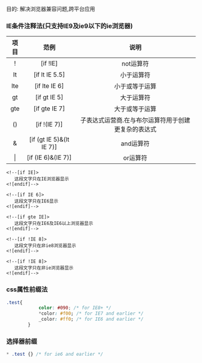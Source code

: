 目的: 解决浏览器兼容问题,跨平台应用

### IE条件注释法(只支持IE9及ie9以下的ie浏览器)

| 项目 |           范例           |                        说明                         |
| :--: | :----------------------: | :-------------------------------------------------: |
|  !   |         [if !IE]         |                      not运算符                      |
|  lt  |      [if lt IE 5.5]      |                     小于运算符                      |
| lte  |      [if lte IE 6]       |                   小于或等于运算                    |
|  gt  |       [if gt IE 5]       |                     大于运算符                      |
| gte  |      [if gte IE 7]       |                   大于或等于运算                    |
|  ()  |       [if !(IE 7)]       | 子表达式运营商.在与布尔运算符用于创建更复杂的表达式 |
|  &   | [if (gt IE 5)&(lt IE 7)] |                      and运算符                      |
|  \|  |    [if (IE 6)&(IE 7)]    |                      or运算符                       |

```
<!--[if IE]>
   这段文字只在IE浏览器显示
<![endif]-->

<!--[if IE 6]>
   这段文字只在IE6显示
<![endif]-->

<!--[if gte IE]>
   这段文字只在IE6及IE6以上浏览器显示
<![endif]-->

<!--[if !IE 8]>
   这段文字只在非ie8浏览器显示
<![endif]-->

<!--[if !IE 8]>
   这段文字只在非ie浏览器显示
<![endif]-->
```

### css属性前缀法

```css
.test{
            color: #090; /* for IE8+ */
            *color: #f00; /* for IE7 and earlier */
            _color: #ff0; /* for IE6 and earlier */
        }
```

### 选择器前缀

```css
* .test {} /* for ie6 and earlier */
```

